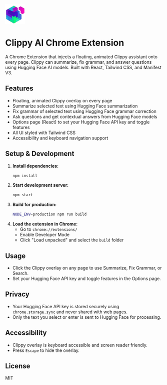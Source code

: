 <img src="src/assets/img/icon-128.png" width="64"/>

# Clippy AI Chrome Extension

A Chrome Extension that injects a floating, animated Clippy assistant onto every page. Clippy can summarize, fix grammar, and answer questions using Hugging Face AI models. Built with React, Tailwind CSS, and Manifest V3.

## Features
- Floating, animated Clippy overlay on every page
- Summarize selected text using Hugging Face summarization
- Fix grammar of selected text using Hugging Face grammar correction
- Ask questions and get contextual answers from Hugging Face models
- Options page (React) to set your Hugging Face API key and toggle features
- All UI styled with Tailwind CSS
- Accessibility and keyboard navigation support

## Setup & Development
1. **Install dependencies:**
   ```bash
   npm install
   ```
2. **Start development server:**
   ```bash
   npm start
   ```
3. **Build for production:**
   ```bash
   NODE_ENV=production npm run build
   ```
4. **Load the extension in Chrome:**
   - Go to `chrome://extensions/`
   - Enable Developer Mode
   - Click "Load unpacked" and select the `build` folder

## Usage
- Click the Clippy overlay on any page to use Summarize, Fix Grammar, or Search.
- Set your Hugging Face API key and toggle features in the Options page.

## Privacy
- Your Hugging Face API key is stored securely using `chrome.storage.sync` and never shared with web pages.
- Only the text you select or enter is sent to Hugging Face for processing.

## Accessibility
- Clippy overlay is keyboard accessible and screen reader friendly.
- Press `Escape` to hide the overlay.

## License
MIT
